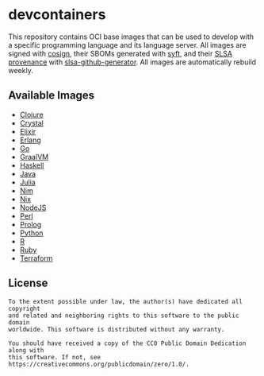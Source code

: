 # devcontainers

This repository contains OCI base images that can be used to develop with a specific programming language and its
language server.  All images are signed with [cosign](https://github.com/sigstore/cosign), their SBOMs generated with
[syft](https://github.com/anchore/syft), and their [SLSA provenance](https://slsa.dev/provenance/) with
[slsa-github-generator](https://github.com/slsa-framework/slsa-github-generator). All images are automatically rebuild
weekly.

## Available Images

- [Clojure](https://hub.docker.com/r/metio/devcontainers-clojure)
- [Crystal](https://hub.docker.com/r/metio/devcontainers-crystal)
- [Elixir](https://hub.docker.com/r/metio/devcontainers-elixir)
- [Erlang](https://hub.docker.com/r/metio/devcontainers-erlang)
- [Go](https://hub.docker.com/r/metio/devcontainers-go)
- [GraalVM](https://hub.docker.com/r/metio/devcontainers-graalvm)
- [Haskell](https://hub.docker.com/r/metio/devcontainers-haskell)
- [Java](https://hub.docker.com/r/metio/devcontainers-java)
- [Julia](https://hub.docker.com/r/metio/devcontainers-julia)
- [Nim](https://hub.docker.com/r/metio/devcontainers-nim)
- [Nix](https://hub.docker.com/r/metio/devcontainers-nix)
- [NodeJS](https://hub.docker.com/r/metio/devcontainers-nodejs)
- [Perl](https://hub.docker.com/r/metio/devcontainers-perl)
- [Prolog](https://hub.docker.com/r/metio/devcontainers-prolog)
- [Python](https://hub.docker.com/r/metio/devcontainers-python)
- [R](https://hub.docker.com/r/metio/devcontainers-r)
- [Ruby](https://hub.docker.com/r/metio/devcontainers-ruby)
- [Terraform](https://hub.docker.com/r/metio/devcontainers-terraform)

## License

```
To the extent possible under law, the author(s) have dedicated all copyright
and related and neighboring rights to this software to the public domain
worldwide. This software is distributed without any warranty.

You should have received a copy of the CC0 Public Domain Dedication along with
this software. If not, see https://creativecommons.org/publicdomain/zero/1.0/.
```
